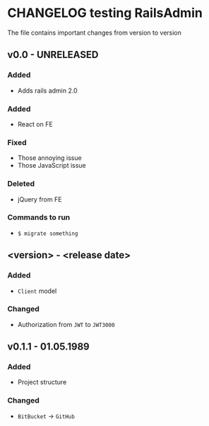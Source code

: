 # CHANGELOG testing RailsAdmin

The file contains important changes from version to version

## v0.0 - UNRELEASED


### Added

* Adds rails admin 2.0

### Added

* React on FE

### Fixed

* Those annoying issue
* Those JavaScript issue

### Deleted

* jQuery from FE

### Commands to run

* `$ migrate something`

## \<version> - \<release date>

### Added

* `Client` model

### Changed

* Authorization from `JWT` to `JWT3000`

## v0.1.1 - 01.05.1989

### Added

* Project structure

### Changed

* `BitBucket` -> `GitHub`
